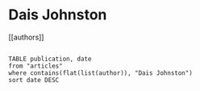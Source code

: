 # Dais Johnston

[[authors]]

```dataview

TABLE publication, date
from "articles"
where contains(flat(list(author)), "Dais Johnston")
sort date DESC

```